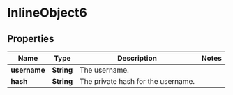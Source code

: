 

# InlineObject6

## Properties

Name | Type | Description | Notes
------------ | ------------- | ------------- | -------------
**username** | **String** | The username. | 
**hash** | **String** | The private hash for the username. | 




